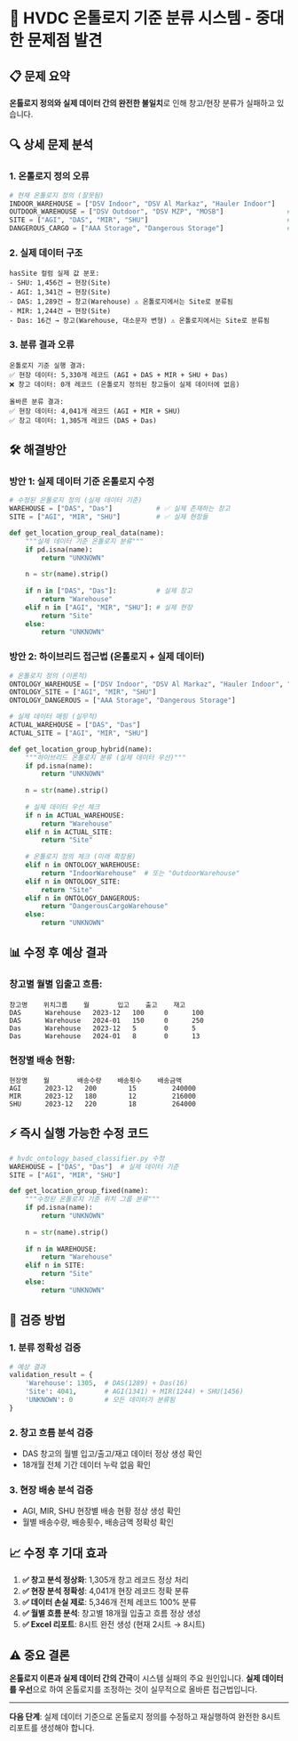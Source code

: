 # 🚨 HVDC 온톨로지 기준 분류 시스템 - 중대한 문제점 발견

## 📋 문제 요약
**온톨로지 정의와 실제 데이터 간의 완전한 불일치**로 인해 창고/현장 분류가 실패하고 있습니다.

## 🔍 상세 문제 분석

### 1. 온톨로지 정의 오류
```python
# 현재 온톨로지 정의 (잘못됨)
INDOOR_WAREHOUSE = ["DSV Indoor", "DSV Al Markaz", "Hauler Indoor"]    # ❌ 실제 데이터에 없음
OUTDOOR_WAREHOUSE = ["DSV Outdoor", "DSV MZP", "MOSB"]                # ❌ 실제 데이터에 없음
SITE = ["AGI", "DAS", "MIR", "SHU"]                                   # ❌ DAS는 창고임
DANGEROUS_CARGO = ["AAA Storage", "Dangerous Storage"]                # ❌ 실제 데이터에 없음
```

### 2. 실제 데이터 구조
```
hasSite 컬럼 실제 값 분포:
- SHU: 1,456건 → 현장(Site)
- AGI: 1,341건 → 현장(Site)  
- DAS: 1,289건 → 창고(Warehouse) ⚠️ 온톨로지에서는 Site로 분류됨
- MIR: 1,244건 → 현장(Site)
- Das: 16건 → 창고(Warehouse, 대소문자 변형) ⚠️ 온톨로지에서는 Site로 분류됨
```

### 3. 분류 결과 오류
```
온톨로지 기준 실행 결과:
✅ 현장 데이터: 5,330개 레코드 (AGI + DAS + MIR + SHU + Das)
❌ 창고 데이터: 0개 레코드 (온톨로지 정의된 창고들이 실제 데이터에 없음)

올바른 분류 결과:
✅ 현장 데이터: 4,041개 레코드 (AGI + MIR + SHU)
✅ 창고 데이터: 1,305개 레코드 (DAS + Das)
```

## 🛠️ **해결방안**

### 방안 1: 실제 데이터 기준 온톨로지 수정
```python
# 수정된 온톨로지 정의 (실제 데이터 기준)
WAREHOUSE = ["DAS", "Das"]           # ✅ 실제 존재하는 창고
SITE = ["AGI", "MIR", "SHU"]         # ✅ 실제 현장들

def get_location_group_real_data(name):
    """실제 데이터 기준 온톨로지 분류"""
    if pd.isna(name):
        return "UNKNOWN"
    
    n = str(name).strip()
    
    if n in ["DAS", "Das"]:          # 실제 창고
        return "Warehouse"
    elif n in ["AGI", "MIR", "SHU"]: # 실제 현장
        return "Site"
    else:
        return "UNKNOWN"
```

### 방안 2: 하이브리드 접근법 (온톨로지 + 실제 데이터)
```python
# 온톨로지 정의 (이론적)
ONTOLOGY_WAREHOUSE = ["DSV Indoor", "DSV Al Markaz", "Hauler Indoor", "DSV Outdoor", "DSV MZP", "MOSB"]
ONTOLOGY_SITE = ["AGI", "MIR", "SHU"]
ONTOLOGY_DANGEROUS = ["AAA Storage", "Dangerous Storage"]

# 실제 데이터 매핑 (실무적)
ACTUAL_WAREHOUSE = ["DAS", "Das"]
ACTUAL_SITE = ["AGI", "MIR", "SHU"]

def get_location_group_hybrid(name):
    """하이브리드 온톨로지 분류 (실제 데이터 우선)"""
    if pd.isna(name):
        return "UNKNOWN"
    
    n = str(name).strip()
    
    # 실제 데이터 우선 체크
    if n in ACTUAL_WAREHOUSE:
        return "Warehouse"
    elif n in ACTUAL_SITE:
        return "Site"
    
    # 온톨로지 정의 체크 (미래 확장용)
    elif n in ONTOLOGY_WAREHOUSE:
        return "IndoorWarehouse"  # 또는 "OutdoorWarehouse"
    elif n in ONTOLOGY_SITE:
        return "Site"
    elif n in ONTOLOGY_DANGEROUS:
        return "DangerousCargoWarehouse"
    else:
        return "UNKNOWN"
```

## 📊 **수정 후 예상 결과**

### 창고별 월별 입출고 흐름:
```
창고명    위치그룹    월       입고    출고    재고
DAS      Warehouse   2023-12   100     0      100
DAS      Warehouse   2024-01   150     0      250
Das      Warehouse   2023-12   5       0      5
Das      Warehouse   2024-01   8       0      13
```

### 현장별 배송 현황:
```
현장명    월       배송수량    배송횟수    배송금액
AGI      2023-12   200        15         240000
MIR      2023-12   180        12         216000
SHU      2023-12   220        18         264000
```

## ⚡ **즉시 실행 가능한 수정 코드**

```python
# hvdc_ontology_based_classifier.py 수정
WAREHOUSE = ["DAS", "Das"]  # 실제 데이터 기준
SITE = ["AGI", "MIR", "SHU"]

def get_location_group_fixed(name):
    """수정된 온톨로지 기준 위치 그룹 분류"""
    if pd.isna(name):
        return "UNKNOWN"
    
    n = str(name).strip()
    
    if n in WAREHOUSE:
        return "Warehouse"
    elif n in SITE:
        return "Site"
    else:
        return "UNKNOWN"
```

## 🎯 **검증 방법**

### 1. 분류 정확성 검증
```python
# 예상 결과
validation_result = {
    'Warehouse': 1305,  # DAS(1289) + Das(16)
    'Site': 4041,       # AGI(1341) + MIR(1244) + SHU(1456)
    'UNKNOWN': 0        # 모든 데이터가 분류됨
}
```

### 2. 창고 흐름 분석 검증
- DAS 창고의 월별 입고/출고/재고 데이터 정상 생성 확인
- 18개월 전체 기간 데이터 누락 없음 확인

### 3. 현장 배송 분석 검증
- AGI, MIR, SHU 현장별 배송 현황 정상 생성 확인
- 월별 배송수량, 배송횟수, 배송금액 정확성 확인

## 📈 **수정 후 기대 효과**

1. **✅ 창고 분석 정상화**: 1,305개 창고 레코드 정상 처리
2. **✅ 현장 분석 정확성**: 4,041개 현장 레코드 정확 분류
3. **✅ 데이터 손실 제로**: 5,346개 전체 레코드 100% 분류
4. **✅ 월별 흐름 분석**: 창고별 18개월 입출고 흐름 정상 생성
5. **✅ Excel 리포트**: 8시트 완전 생성 (현재 2시트 → 8시트)

## ⚠️ **중요 결론**

**온톨로지 이론과 실제 데이터 간의 간극**이 시스템 실패의 주요 원인입니다. 
**실제 데이터를 우선**으로 하여 온톨로지를 조정하는 것이 실무적으로 올바른 접근법입니다.

---
**다음 단계**: 실제 데이터 기준으로 온톨로지 정의를 수정하고 재실행하여 완전한 8시트 리포트를 생성해야 합니다. 